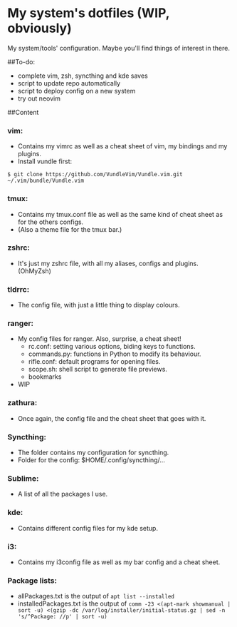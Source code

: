 # My system's dotfiles (WIP, obviously)
My system/tools' configuration. Maybe you'll find things of interest in there.

##To-do:
- complete vim, zsh, syncthing and kde saves
- script to update repo automatically
- script to deploy config on a new system
- try out neovim

##Content

### vim:
- Contains my vimrc as well as a cheat sheet of vim, my bindings and my plugins.
- Install vundle first:

`$ git clone https://github.com/VundleVim/Vundle.vim.git ~/.vim/bundle/Vundle.vim`

### tmux:
- Contains my tmux.conf file as well as the same kind of cheat sheet as for the others configs.
- (Also a theme file for the tmux bar.)

### zshrc:
- It's just my zshrc file, with all my aliases, configs and plugins. (OhMyZsh)

### tldrrc:
- The config file, with just a little thing to display colours.

### ranger:
- My config files for ranger. Also, surprise, a cheat sheet!
	- rc.conf: setting various options, biding keys to functions.
	- commands.py: functions in Python to modify its behaviour.
	- rifle.conf: default programs for opening files.
	- scope.sh: shell script to generate file previews.
	- bookmarks
- WIP

### zathura:
- Once again, the config file and the cheat sheet that goes with it.

### Syncthing:
- The folder contains my configuration for syncthing.
- Folder for the config: $HOME/.config/syncthing/...

### Sublime:
- A list of all the packages I use.

### kde:
- Contains different config files for my kde setup.

### i3:
- Contains my i3config file as well as my bar config and a cheat sheet.

### Package lists:
- allPackages.txt is the output of `apt list --installed`
- installedPackages.txt is the output of `comm -23 <(apt-mark showmanual | sort -u) <(gzip -dc /var/log/installer/initial-status.gz | sed -n 's/^Package: //p' | sort -u)`
